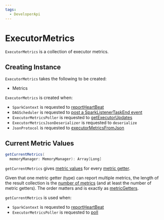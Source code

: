 ```yaml
---
tags:
  - DeveloperApi
---
```


# ExecutorMetrics

`ExecutorMetrics` is a collection of executor metrics.

## Creating Instance

`ExecutorMetrics` takes the following to be created:

* <span id="metrics"> Metrics

`ExecutorMetrics` is created when:

* `SparkContext` is requested to [reportHeartBeat](../SparkContext.md#reportHeartBeat)
* `DAGScheduler` is requested to [post a SparkListenerTaskEnd event](../scheduler/DAGScheduler.md#postTaskEnd)
* `ExecutorMetricsPoller` is requested to [getExecutorUpdates](ExecutorMetricsPoller.md#getExecutorUpdates)
* `ExecutorMetricsJsonDeserializer` is requested to `deserialize`
* `JsonProtocol` is requested to [executorMetricsFromJson](../history-server/JsonProtocol.md#executorMetricsFromJson)

## <span id="getCurrentMetrics"> Current Metric Values

```scala
getCurrentMetrics(
  memoryManager: MemoryManager): Array[Long]
```

`getCurrentMetrics` gives [metric values](ExecutorMetricType.md#getMetricValues) for every [metric getter](ExecutorMetricType.md#metricGetters).

Given that one metric getter (type) can report multiple metrics, the length of the result collection is the [number of metrics](ExecutorMetricType.md#numMetrics) (and at least the number of metric getters). The order matters and is exactly as [metricGetters](ExecutorMetricType.md#metricGetters).

`getCurrentMetrics` is used when:

* `SparkContext` is requested to [reportHeartBeat](../SparkContext.md#reportHeartBeat)
* `ExecutorMetricsPoller` is requested to [poll](ExecutorMetricsPoller.md#poll)
